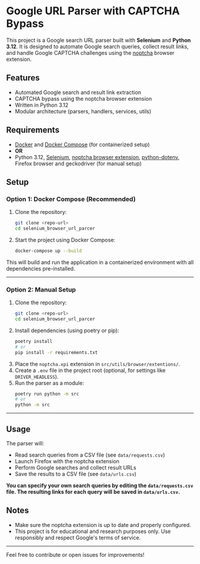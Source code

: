 # Google URL Parser with CAPTCHA Bypass

This project is a Google search URL parser built with **Selenium** and **Python 3.12**. It is designed to automate Google search queries, collect result links, and handle Google CAPTCHA challenges using the [noptcha](https://noptcha.com/) browser extension.

## Features
- Automated Google search and result link extraction
- CAPTCHA bypass using the noptcha browser extension
- Written in Python 3.12
- Modular architecture (parsers, handlers, services, utils)

## Requirements
- [Docker](https://www.docker.com/) and [Docker Compose](https://docs.docker.com/compose/) (for containerized setup)
- **OR**
- Python 3.12, [Selenium](https://pypi.org/project/selenium/), [noptcha browser extension](https://noptcha.com/), [python-dotenv](https://pypi.org/project/python-dotenv/), Firefox browser and geckodriver (for manual setup)

## Setup

### Option 1: Docker Compose (Recommended)
1. Clone the repository:
   ```bash
   git clone <repo-url>
   cd selenium_browser_url_parcer
   ```
2. Start the project using Docker Compose:
   ```bash
   docker-compose up --build
   ```

This will build and run the application in a containerized environment with all dependencies pre-installed.

---

### Option 2: Manual Setup
1. Clone the repository:
   ```bash
   git clone <repo-url>
   cd selenium_browser_url_parcer
   ```
2. Install dependencies (using poetry or pip):
   ```bash
   poetry install
   # or
   pip install -r requirements.txt
   ```
3. Place the `noptcha.xpi` extension in `src/utils/browser/extentions/`.
4. Create a `.env` file in the project root (optional, for settings like `DRIVER_HEADLESS`).
5. Run the parser as a module:
   ```bash
   poetry run python -m src
   # or
   python -m src
   ```

---

## Usage
The parser will:
- Read search queries from a CSV file (see `data/requests.csv`)
- Launch Firefox with the noptcha extension
- Perform Google searches and collect result URLs
- Save the results to a CSV file (see `data/urls.csv`)

**You can specify your own search queries by editing the `data/requests.csv` file. The resulting links for each query will be saved in `data/urls.csv`.**

## Notes
- Make sure the noptcha extension is up to date and properly configured.
- This project is for educational and research purposes only. Use responsibly and respect Google's terms of service.

---
Feel free to contribute or open issues for improvements!
